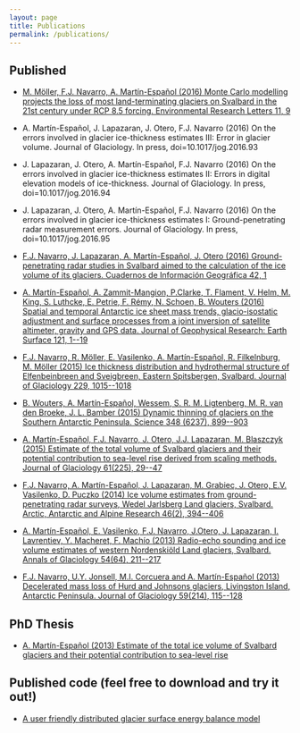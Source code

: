 ```yaml
---
layout: page
title: Publications
permalink: /publications/
---
```


## Published
- [M. Möller, F.J. Navarro, A. Martín-Español (2016) Monte Carlo modelling projects the loss of most land-terminating glaciers on Svalbard in the 21st century under RCP 8.5 forcing. Environmental Research Letters 11, 9](http://iopscience.iop.org/article/10.1088/1748-9326/11/9/094006)

- A. Martín-Español, J. Lapazaran, J. Otero, F.J. Navarro (2016) On the errors involved in glacier ice-thickness estimates III: Error in glacier volume. Journal of Glaciology. In press, doi=10.1017/jog.2016.93
  
- J. Lapazaran, J. Otero, A. Martín-Español,  F.J. Navarro (2016) On the errors involved in glacier ice-thickness estimates II: Errors in digital elevation models of ice-thickness. Journal of Glaciology. In press, doi=10.1017/jog.2016.94

- J. Lapazaran, J. Otero, A. Martín-Español,  F.J. Navarro (2016) On the errors involved in glacier ice-thickness estimates I: Ground-penetrating radar measurement errors. Journal of Glaciology. In press, doi=10.1017/jog.2016.95

- [F.J. Navarro, J. Lapazaran, A. Martín-Español, J. Otero (2016) Ground-penetrating radar studies in Svalbard aimed to the calculation of the ice volume of its glaciers. Cuadernos de Información Geográfica 42, 1](https://publicaciones.unirioja.es/ojs/index.php/cig/article/view/2929)

- [A. Martín-Español, A. Zammit-Mangion, P.Clarke, T. Flament, V. Helm, M. King, S. Luthcke, E. Petrie, F. Rémy, N. Schoen, B. Wouters (2016) Spatial and temporal Antarctic ice sheet mass trends, glacio-isostatic adjustment and surface processes from a joint inversion of satellite altimeter, gravity and GPS data. Journal of Geophysical Research: Earth Surface 121, 1--19](http://onlinelibrary.wiley.com/doi/10.1002/2015JF003550/full)
 
- [F.J. Navarro, R. Möller, E. Vasilenko, A. Martín-Español, R. Filkelnburg, M. Möller (2015) Ice thickness distribution and hydrothermal structure of Elfenbeinbreen and Sveigbreen, Eastern Spitsbergen, Svalbard. Journal of Glaciology 229, 1015--1018](http://www.ingentaconnect.com/contentone/igsoc/jog/2015/00000061/00000229/art00017)
 
- [B. Wouters, A. Martín-Español, Wessem, S. R. M. Ligtenberg, M. R. van den Broeke, J. L. Bamber (2015) Dynamic thinning of glaciers on the Southern Antarctic Peninsula. Science 348 (6237), 899--903](http://science.sciencemag.org/content/348/6237/899)
 
- [A. Martín-Español, F.J. Navarro,  J. Otero, J.J. Lapazaran, M. Blaszczyk (2015) Estimate of the total volume of Svalbard glaciers and their potential contribution to sea-level rise derived from scaling methods. Journal of Glaciology 61(225), 29--47](https://www.igsoc.org/journal/61/225/t14j159.pdf)
   
- [F.J. Navarro, A. Martín-Español, J. Lapazaran, M. Grabiec, J. Otero, E.V. Vasilenko, D. Puczko (2014) Ice volume estimates from ground-penetrating radar surveys, Wedel Jarlsberg Land glaciers, Svalbard.  Arctic, Antarctic and Alpine Research 46(2), 394--406](http://www.bioone.org/doi/abs/10.1657/1938-4246-46.2.394)
   
- [A. Martín-Español, E. Vasilenko, F.J. Navarro, J.Otero, J. Lapazaran, I. Lavrentiev, Y. Macheret, F. Machío (2013) Radio-echo sounding and ice volume estimates of western Nordenskiöld Land glaciers, Svalbard. Annals of Glaciology 54(64), 211--217](http://www.ingentaconnect.com/contentone/igsoc/agl/2013/00000054/00000064/art00025)
   
- [F.J. Navarro, U.Y. Jonsell, M.I. Corcuera and A. Martín-Español (2013) Decelerated mass loss of Hurd and Johnsons glaciers, Livingston Island, Antarctic Peninsula. Journal of Glaciology 59(214), 115--128](http://oa.upm.es/19845/1/INVE_MEM_2013_142826.pdf)
  
## PhD Thesis

- [A. Martín-Español (2013) Estimate of the total ice volume of Svalbard glaciers and their potential contribution to sea-level rise](http://oa.upm.es/23180/1/ALBA_MART%C3%8DN_ESPA%C3%91OL.pdf)
 
## Published code (feel free to download and try it out!)

- [A user friendly distributed glacier surface energy balance model](https://github.com/Chris35Wills/SEB_model_java_files)


